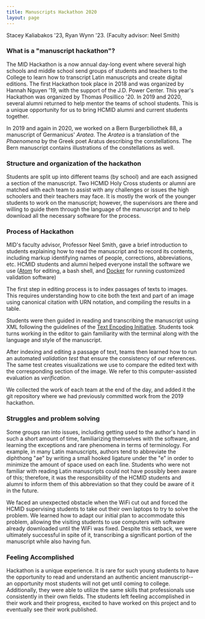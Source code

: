 ```yaml
---
title: Manuscripts Hackathon 2020
layout: page
---
```


Stacey Kaliabakos '23, Ryan Wynn '23.  (Faculty advisor: Neel Smith)


### What is a "manuscript hackathon"?

The MID Hackathon is a now annual day-long event where several high schools and middle school send groups of students and teachers to the College to learn how to transcript Latin manuscripts and create digital editions.  The first Hackathon took place in 2018 and was organized by Hannah Nguyen '19, with the support of the J.D. Power Center. This year's Hackathon was organized by Thomas Posillico '20.  In  2019 and 2020, several alumni returned to help mentor the teams of school students.  This is a unique opportunity for us to bring HCMID alumni and current students together.

In  2019 and again in 2020, we worked on a Bern Burgerbiliothek 88, a manuscript of Germanicus' *Aratea*.  The *Aratea* is a translation of the *Phaenomena* by the Greek poet Aratus describing the constellations.  The Bern manuscript contains illustrations of the  constellations as well.


### Structure and organization of the hackathon

Students are split up into different teams (by school) and are each assigned a section of the manuscript.   Two HCMID Holy Cross students or alumni are matched with each team to assist with any challenges or issues the high schoolers and their teachers may face.  It is mostly the work of the younger students to work on the manuscript; however, the supervisors are there and willing to guide them through the language of the manuscript and to help download all the necessary software for the process.


### Process of Hackathon

MID's faculty advisor, Professor Neel Smith, gave a brief introduction to students explaining how to read the manuscript and to record its contents, including markup identifying names of people, corrections, abbreviations, etc.  HCMID students and alumni helped everyone install the software we use ([Atom](https://atom.io/) for editing, a bash shell, and [Docker](https://www.docker.com/) for running customized validation software)


The first step in editing process is to index passages of texts to images. This requires understanding how to cite both the text and part of an image using canonical citation with URN notation, and compiling the results in a table.

Students were then guided in reading and transcribing the manuscript using XML following the guidelines of the [Text Encoding Initiative](https://tei-c.org/).  Students took turns working in the editor to gain familiarity with the terminal along with the language and style of the manuscript.

After indexing and editing a passage of text, teams then learned how to run an automated *validation test* that ensure the consistency of our references.  The same test creates visualizations we use to compare the edited text with the corresponding section of the image.  We refer to this computer-assisted evaluation as *verification*.

We collected the work of each team at the end of the day, and added it the git repository where we had previously committed work from the 2019 hackathon.


### Struggles and problem solving


Some groups ran into issues, including getting used to the author's hand in such a short amount of time, familiarizing themselves with the software, and learning the exceptions and rare phenomena in terms of terminology.  For example, in many Latin manuscripts, authors tend to abbreviate the diphthong "ae" by writing a small hooked ligature under the "e" in order to minimize the amount of space used on each line.  Students who were not familiar with reading Latin manuscripts could not have possibly been aware of this; therefore, it was the responsibility of the HCMID students and alumni to inform them of this abbreviation so that they could be aware of it in the future.


We faced an unexpected obstacle when the WiFi cut out and forced the HCMID supervising students to take out their own laptops to try to solve the problem. We learned how to adapt our initial plan to accommodate this problem, allowing the visiting students to use computers with software already downloaded until the WiFi was fixed. Despite this setback, we were ultimately successful in spite of it, transcribing a significant portion of the manuscript while also having fun.


### Feeling Accomplished

Hackathon is a unique experience. It is rare for such young students to have the opportunity to read and understand an authentic ancient manuscript-- an opportunity most students will not get until coming to college. Additionally, they were able to utilize the same skills that professionals use consistently in their own fields. The students left feeling accomplished in their work and their progress, excited to have worked on this project and to eventually see their work published.

